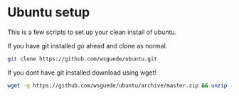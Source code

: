 # Ubuntu setup

This is a few scripts to set up your clean install of ubuntu.

If you have git installed go ahead and clone as normal.
```sh
git clone https://github.com/wsguede/ubuntu.git
```

If you dont have git installed download using wget!
```sh
wget -q https://github.com/wsguede/ubuntu/archive/master.zip && unzip -q master.zip && rm master.zip && cd ubuntu-master && ./fresh_install.sh  && cd .. && rm -rf ubuntu-master
```
